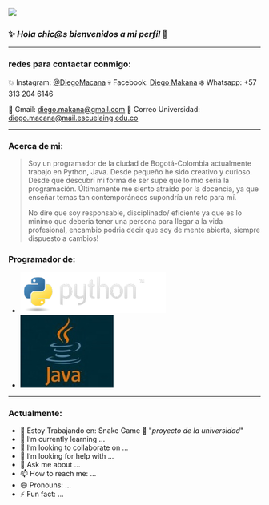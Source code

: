 
![](https://github.com/DiegoMacana/DiegoMacana/blob/main/Avenged%20Sevenfold.gif)





### ✨ _Hola chic@s bienvenidos a mi perfil_ 👋
---
### redes para contactar conmigo:

:collision: Instagram: [@DiegoMacana](https://www.instagram.com/diegomakana/)
:skull: Facebook: [Diego Makana](https://www.facebook.com/diego.makana/)
:snowflake: Whatsapp: +57 313 204 6146

:penguin: Gmail: diego.makana@gmail.com
:watermelon: Correo Universidad: diego.macana@mail.escuelaing.edu.co

---
### Acerca de mi:

> Soy un programador de la ciudad de Bogotá-Colombia actualmente trabajo en Python, Java.
> Desde pequeño he sido creativo y curioso. Desde que descubrí mi forma de ser supe que 
> lo mío seria la programación. Últimamente me siento atraído por la docencia, ya que 
> enseñar temas tan contemporáneos supondría un reto para mí.
> 
> No dire que soy responsable, disciplinado/ eficiente ya que es lo minimo que deberia 
> tener una persona para llegar a la vida profesional, encambio podria decir que soy 
> de mente abierta, siempre dispuesto a cambios! 

### Programador de:
- ![](https://github.com/DiegoMacana/DiegoMacana/blob/main/python-logo.png)
- ![](https://github.com/DiegoMacana/DiegoMacana/blob/main/Java-Logo-300x189.jpg)

---
### Actualmente:

- 🔭 Estoy Trabajando en: Snake Game :snake: "_proyecto de la universidad_"
- 🌱 I’m currently learning ...
- 👯 I’m looking to collaborate on ...
- 🤔 I’m looking for help with ...
- 💬 Ask me about ...
- 📫 How to reach me: ...
- 😄 Pronouns: ...
- ⚡ Fun fact: ...

